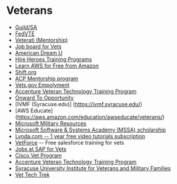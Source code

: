 # Veterans

* [Guild/SA](https://guildsa.org/veterans/)
* [FedVTE](https://fedvte.usalearning.gov/)
* [Veterati (Mentorship)](https://www.veterati.com/)
* [Job board for Vets](http://casy.msccn.org/)
* [American Dream U](http://americandreamu.org/about/)
* [Hire Heroes Training Programs](https://www.hireheroesusa.org/training-programs/)
* [Learn AWS for Free from Amazon](https://aws.amazon.com/education/awseducate/veterans/)
* [Shift.org](http://www.shift.org/pages/veterans)
* [ACP Mentorship program](http://www.acp-usa.org/mentoring-program/program-overview)
* [Vets.gov Empolyment](https://www.vets.gov/employment/)
* [Accenture Veteran Technology Training Program](https://www.accenture.com/us-en/careers/accenture-veteran-technology-training-program)
* [Onward To Opportunity](http://onward2opportunity.org/)
* [IVMF (Syracuse.edu)] (https://ivmf.syracuse.edu/)
* [AWS Educate] (https://aws.amazon.com/education/awseducate/veterans/)
* [Microsoft Military Resources](http://military.microsoft.com/)
* [Microsoft Software & Systems Academy (MSSA) scholarship](http://military.microsoft.com/training/mssa/)
* [Lynda.com -- 1 year free video tutorials subscription](https://blog.linkedin.com/2015/11/11/honoring-our-service-members-veterans-with-1-year-free-learning-on-lynda-com)
* [VetForce](https://veterans.force.com/VetForceVeteranRegistration) -- Free salesforce training for vets
* [Jobs at SAP for Vets](http://www.sap.com/about/careers/your-career/military-veterans.html)
* [Cisco Vet Program](http://csr.cisco.com/casestudy/veterans-program)
* [Accenture Veteran Technology Training Program](https://www.accenture.com/us-en/careers/jobdetails?id=00407361_en)
* [Syracuse University Institute for Veterans and Military Families](https://ivmf.syracuse.edu/)
* [Vet Tech Trek](https://vettechtrek.com/)
